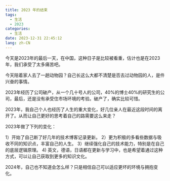 ```yaml
---
title: 2023 年的结束
tags:
  - 生活
  - 2023
categories:
  - 生活
date: 2023-12-31 22:45:12
lang: zh-CN
---
```

今天是2023年的最后一天，在中国，这种日子是比较被看重，估计也是在2023年，我们承受了太多痛苦吧。

今天陪着家人去了一趟动物园？自己长这么大都不清楚是否去过动物园的人，是件兴奋的事情。

2023年经历了公司破产，从一个几十号人的公司，40%的博士40%的研究生的公司，最后，还是没有承受住市场环境的考验。破产了，确实比较可惜。

2023年，我自己个人也经历了人生的重大变化，好几位亲人在最近这段时间的离开了。从而让自己更好的思考着自己的路需要这么来走？

2023年做了下列的变化：

1）开始了自己断了好几年的技术博客记录更新。
2）更为积极的多看些数据与吸收不同的知识点，丰富自己的人生。
3）继续强化自己的技术能力，特别是在自己的底层逻辑原理。
4) 英文，德语，日语都在更新与学习中，也是希望着通过这种方式，可以让自己获取到更多的知识文化。

2024年，自己也不知道会怎么样？只是相信自己可以适应更坏的环境与拥抱变化。

